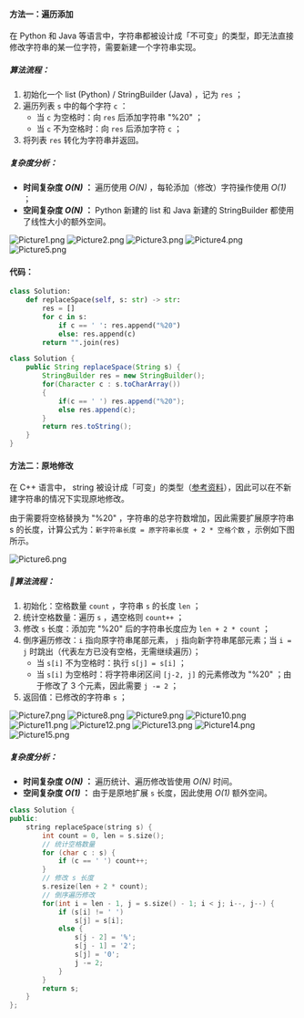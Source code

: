 #### 方法一：遍历添加

在 Python 和 Java 等语言中，字符串都被设计成「不可变」的类型，即无法直接修改字符串的某一位字符，需要新建一个字符串实现。

##### 算法流程：

1. 初始化一个 list (Python) / StringBuilder (Java) ，记为 `res` ；
2. 遍历列表 `s` 中的每个字符 `c` ：
    - 当 `c` 为空格时：向 `res` 后添加字符串 "%20" ；
    - 当 `c` 不为空格时：向 `res` 后添加字符 `c` ；
3. 将列表 `res` 转化为字符串并返回。

##### 复杂度分析：

- **时间复杂度 *O(N)* ：** 遍历使用 *O(N)* ，每轮添加（修改）字符操作使用 *O(1)* ；
- **空间复杂度 *O(N)* ：** Python 新建的 list 和 Java 新建的 StringBuilder 都使用了线性大小的额外空间。

 ![Picture1.png](https://pic.leetcode-cn.com/1599931882-pLqBGE-Picture1.png) ![Picture2.png](https://pic.leetcode-cn.com/1599931882-qBgBNr-Picture2.png) ![Picture3.png](https://pic.leetcode-cn.com/1599931882-pzDKEt-Picture3.png) ![Picture4.png](https://pic.leetcode-cn.com/1599931882-IEnADl-Picture4.png) ![Picture5.png](https://pic.leetcode-cn.com/1599931882-LvchKo-Picture5.png) 

#### 代码：

```Python []
class Solution:
    def replaceSpace(self, s: str) -> str:
        res = []
        for c in s:
            if c == ' ': res.append("%20")
            else: res.append(c)
        return "".join(res)
```

```Java []
class Solution {
    public String replaceSpace(String s) {
        StringBuilder res = new StringBuilder();
        for(Character c : s.toCharArray())
        {
            if(c == ' ') res.append("%20");
            else res.append(c);
        }
        return res.toString();
    }
}
```

#### 方法二：原地修改

在 C++ 语言中， string 被设计成「可变」的类型（[参考资料](https://stackoverflow.com/questions/28442719/are-c-strings-mutable-unlike-java-strings)），因此可以在不新建字符串的情况下实现原地修改。

由于需要将空格替换为 "%20" ，字符串的总字符数增加，因此需要扩展原字符串 s 的长度，计算公式为：`新字符串长度 = 原字符串长度 + 2 * 空格个数` ，示例如下图所示。

![Picture6.png](https://pic.leetcode-cn.com/1599931882-pPgkor-Picture6.png)

##### 算法流程：

1. 初始化：空格数量 `count` ，字符串 `s` 的长度 `len` ；
2. 统计空格数量：遍历 `s` ，遇空格则 `count++` ；
3. 修改 `s` 长度：添加完 "%20" 后的字符串长度应为 `len + 2 * count` ；
4. 倒序遍历修改：`i` 指向原字符串尾部元素， `j` 指向新字符串尾部元素；当 `i = j` 时跳出（代表左方已没有空格，无需继续遍历）；
    - 当 `s[i]` 不为空格时：执行 `s[j] = s[i]` ；
    - 当 `s[i]` 为空格时：将字符串闭区间 `[j-2, j]` 的元素修改为 "%20" ；由于修改了 3 个元素，因此需要 `j -= 2` ；
5. 返回值：已修改的字符串 `s` ；

 ![Picture7.png](https://pic.leetcode-cn.com/1599931882-bVvhFk-Picture7.png) ![Picture8.png](https://pic.leetcode-cn.com/1599931882-nJgbXw-Picture8.png) ![Picture9.png](https://pic.leetcode-cn.com/1599931882-vKsPGC-Picture9.png) ![Picture10.png](https://pic.leetcode-cn.com/1599931882-JmQclF-Picture10.png) ![Picture11.png](https://pic.leetcode-cn.com/1599931882-YzXBfB-Picture11.png) ![Picture12.png](https://pic.leetcode-cn.com/1599931882-yTOPSQ-Picture12.png) ![Picture13.png](https://pic.leetcode-cn.com/1599931882-tdPJds-Picture13.png) ![Picture14.png](https://pic.leetcode-cn.com/1599931882-MDcNaw-Picture14.png) ![Picture15.png](https://pic.leetcode-cn.com/1599931882-wxbgYM-Picture15.png) 

##### 复杂度分析：

- **时间复杂度 *O(N)* ：** 遍历统计、遍历修改皆使用 *O(N)* 时间。
- **空间复杂度 *O(1)* ：** 由于是原地扩展 `s` 长度，因此使用 *O(1)* 额外空间。

```C++ []
class Solution {
public:
    string replaceSpace(string s) {
        int count = 0, len = s.size();
        // 统计空格数量
        for (char c : s) {
            if (c == ' ') count++;
        }
        // 修改 s 长度
        s.resize(len + 2 * count);
        // 倒序遍历修改
        for(int i = len - 1, j = s.size() - 1; i < j; i--, j--) {
            if (s[i] != ' ')
                s[j] = s[i];
            else {
                s[j - 2] = '%';
                s[j - 1] = '2';
                s[j] = '0';
                j -= 2;
            }
        }
        return s;
    }
};
```